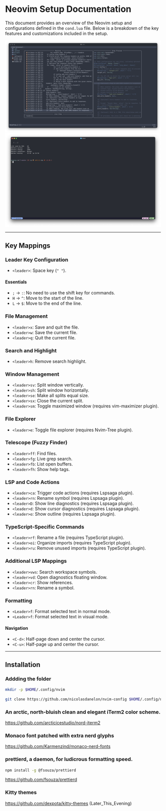 # Neovim Setup Documentation

This document provides an overview of the Neovim setup and configurations defined in the `cond.lua` file. Below is a breakdown of the key features and customizations included in the setup.

![nvim proxxyy](./nvim-proxxyy.png)
![tmux proxxyy](./tmux-proxxyy.png)

---

## Key Mappings

### Leader Key Configuration
- `<leader>`: Space key (`" "`).

#### Essentials
- `;` → `:`: No need to use the shift key for commands.
- `H` → `^`: Move to the start of the line.
- `L` → `$`: Move to the end of the line.

### File Management
- `<leader>x`: Save and quit the file.
- `<leader>w`: Save the current file.
- `<leader>q`: Quit the current file.

### Search and Highlight
- `<leader>h`: Remove search highlight.

### Window Management
- `<leader>sv`: Split window vertically.
- `<leader>sh`: Split window horizontally.
- `<leader>se`: Make all splits equal size.
- `<leader>sx`: Close the current split.
- `<leader>sm`: Toggle maximized window (requires vim-maximizer plugin).

### File Explorer
- `<leader>e`: Toggle file explorer (requires Nvim-Tree plugin).

### Telescope (Fuzzy Finder)
- `<leader>ff`: Find files.
- `<leader>fg`: Live grep search.
- `<leader>fb`: List open buffers.
- `<leader>fh`: Show help tags.

### LSP and Code Actions
- `<leader>ca`: Trigger code actions (requires Lspsaga plugin).
- `<leader>rn`: Rename symbol (requires Lspsaga plugin).
- `<leader>D`: Show line diagnostics (requires Lspsaga plugin).
- `<leader>d`: Show cursor diagnostics (requires Lspsaga plugin).
- `<leader>o`: Show outline (requires Lspsaga plugin).

### TypeScript-Specific Commands
- `<leader>rf`: Rename a file (requires TypeScript plugin).
- `<leader>oi`: Organize imports (requires TypeScript plugin).
- `<leader>ru`: Remove unused imports (requires TypeScript plugin).

### Additional LSP Mappings
- `<leader>vws`: Search workspace symbols.
- `<leader>vd`: Open diagnostics floating window.
- `<leader>cr`: Show references.
- `<leader>rn`: Rename a symbol.

### Formatting
- `<Leader>f`: Format selected text in normal mode.
- `<Leader>f`: Format selected text in visual mode.

#### Navigation
- `<C-d>`: Half-page down and center the cursor.
- `<C-u>`: Half-page up and center the cursor.

---

## Installation

### Addding the folder
```bash
mkdir -p $HOME/.config/nvim
```

```bash
git clone https://github.com/nicolasdanelon/nvim-config $HOME/.config/nvim
```

### An arctic, north-bluish clean and elegant iTerm2 color scheme.

https://github.com/arcticicestudio/nord-iterm2

### Monaco font patched with extra nerd glyphs

https://github.com/Karmenzind/monaco-nerd-fonts

### prettierd, a daemon, for ludicrous formatting speed.

```bash
npm install -g @fsouza/prettierd
```

https://github.com/fsouza/prettierd

### Kitty themes
https://github.com/dexpota/kitty-themes (Later_This_Evening)
